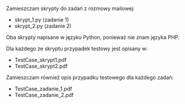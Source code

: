 
Zamieszczam skrypty do zadań z rozmowy mailowej:
 - skrypt_1.py (zadanie 1)
 - skrypt_2.py (zadanie 2)

Oba skrypty napisane w języku Python, ponieważ nie znam  języka PHP.
 
Dla każdego ze skryptu przypadek testowy jest opisany w:
- TestCase_skrypt1.pdf
- TestCase_skrypt2.pdf

Zamieszczam również opis przypadku testowego dla każdego zadań:
- TestCase_zadanie_1.pdf
- TestCase_zadanie_2.pdf


